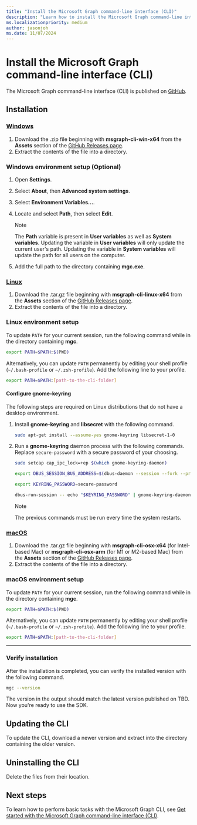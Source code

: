 ```yaml
---
title: "Install the Microsoft Graph command-line interface (CLI)"
description: "Learn how to install the Microsoft Graph command-line interface (CLI)."
ms.localizationpriority: medium
author: jasonjoh
ms.date: 11/07/2024
---
```


# Install the Microsoft Graph command-line interface (CLI)

<!-- markdownlint-disable MD051 -->

The Microsoft Graph command-line interface (CLI) is published on [GitHub](https://github.com/microsoftgraph/msgraph-cli/releases/latest).

## Installation

### [Windows](#tab/windows)

1. Download the .zip file beginning with **msgraph-cli-win-x64** from the **Assets** section of the [GitHub Releases page](https://github.com/microsoftgraph/msgraph-cli/releases/latest).
1. Extract the contents of the file into a directory.

### Windows environment setup (Optional)

1. Open **Settings**.
1. Select **About**, then **Advanced system settings**.
1. Select **Environment Variables...**.
1. Locate and select **Path**, then select **Edit**.

    > [!NOTE]
    > The **Path** variable is present in **User variables** as well as **System variables**. Updating the variable in **User variables** will only update the current user's path. Updating the variable in **System variables** will update the path for all users on the computer.

1. Add the full path to the directory containing **mgc.exe**.

### [Linux](#tab/linux)

1. Download the .tar.gz file beginning with **msgraph-cli-linux-x64** from the **Assets** section of the [GitHub Releases page](https://github.com/microsoftgraph/msgraph-cli/releases/latest).
1. Extract the contents of the file into a directory.

### Linux environment setup

To update `PATH` for your current session, run the following command while in the directory containing **mgc**.

```bash
export PATH=$PATH:$(PWD)
```

Alternatively, you can update `PATH` permanently by editing your shell profile (`~/.bash-profile` or `~/.zsh-profile`). Add the following line to your profile.

```bash
export PATH=$PATH:[path-to-the-cli-folder]
```

#### Configure gnome-keyring

The following steps are required on Linux distributions that do not have a desktop environment.

1. Install **gnome-keyring** and **libsecret** with the following command.

    ```bash
    sudo apt-get install --assume-yes gnome-keyring libsecret-1-0
    ```

1. Run a **gnome-keyring** daemon process with the following commands. Replace `secure-password` with a secure password of your choosing.

    ```bash
    sudo setcap cap_ipc_lock=+ep $(which gnome-keyring-daemon)

    export DBUS_SESSION_BUS_ADDRESS=$(dbus-daemon --session --fork --print-address)

    export KEYRING_PASSWORD=secure-password

    dbus-run-session -- echo "$KEYRING_PASSWORD" | gnome-keyring-daemon --daemonize --components=secrets --unlock
    ```

    > [!NOTE]
    > The previous commands must be run every time the system restarts.

### [macOS](#tab/macos)

1. Download the .tar.gz file beginning with **msgraph-cli-osx-x64** (for Intel-based Mac) or **msgraph-cli-osx-arm** (for M1 or M2-based Mac) from the **Assets** section of the [GitHub Releases page](https://github.com/microsoftgraph/msgraph-cli/releases/latest).
1. Extract the contents of the file into a directory.

### macOS environment setup

To update `PATH` for your current session, run the following command while in the directory containing **mgc**.

```bash
export PATH=$PATH:$(PWD)
```

Alternatively, you can update `PATH` permanently by editing your shell profile (`~/.bash-profile` or `~/.zsh-profile`). Add the following line to your profile.

```bash
export PATH=$PATH:[path-to-the-cli-folder]
```

---

### Verify installation

After the installation is completed, you can verify the installed version with the following command.

```bash
mgc --version
```

The version in the output should match the latest version published on TBD. Now you're ready to use the SDK.

## Updating the CLI

To update the CLI, download a newer version and extract into the directory containing the older version.

## Uninstalling the CLI

Delete the files from their location.

## Next steps

To learn how to perform basic tasks with the Microsoft Graph CLI, see [Get started with the Microsoft Graph command-line interface (CLI)](get-started.md).
